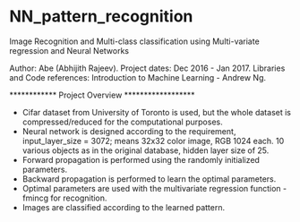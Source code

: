 # NN_pattern_recognition
Image Recognition and Multi-class classification using Multi-variate regression and Neural Networks 

Author: Abe (Abhijith Rajeev).
Project dates: Dec 2016 - Jan 2017.
Libraries and Code references: Introduction to Machine Learning - Andrew Ng. 

************ Project Overview ******************

- Cifar dataset from University of Toronto is used, but the whole dataset is compressed/reduced for the computational purposes. 
- Neural network is designed according to the requirement, input_layer_size = 3072; means 32x32 color image, RGB 1024 each. 10 various objects as in the original database, hidden layer size of 25.
- Forward propagation is performed using the randomly initialized parameters. 
- Backward propagation is performed to learn the optimal parameters.
- Optimal parameters are used with the multivariate regression function - fmincg for recognition. 
- Images are classified according to the learned pattern.
